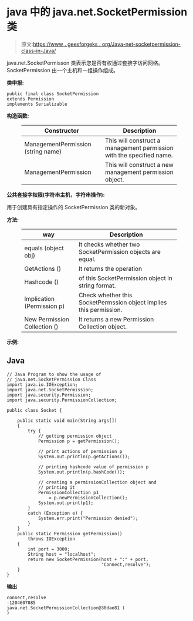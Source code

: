 # java 中的 java.net.SocketPermission 类

> 原文:[https://www . geesforgeks . org/Java-net-socketpermission-class-in-Java/](https://www.geeksforgeeks.org/java-net-socketpermission-class-in-java/)

java.net.SocketPermisson 类表示您是否有权通过套接字访问网络。SocketPermission 由一个主机和一组操作组成。

**类申报:**

```
public final class SocketPermission
extends Permission
implements Serializable
```

**构造函数:**

<figure class="table">

| Constructor | Description |
| --- | --- |
| ManagementPermission (string name) | This will construct a management permission with the specified name. |
| ManagementPermission | This will construct a new management permission object. |

</figure>

**公共套接字权限(字符串主机，字符串操作):**

用于创建具有指定操作的 SocketPermission 类的新对象。

**方法:**

<figure class="table">

| way | Description |
| --- | --- |
| equals (object obj) | It checks whether two SocketPermission objects are equal. |
| GetActions () | It returns the operation |
| Hashcode () | of this SocketPermission object in string format. |
| Implication (Permission p) | Check whether this SocketPermssion object implies this permission. |
| New Permission Collection () | It returns a new Permission Collection object. |

</figure>

**示例:**

## Java

```
// Java Program to show the usage of
// java.net.SocketPermission Class
import java.io.IOException;
import java.net.SocketPermission;
import java.security.Permission;
import java.security.PermissionCollection;

public class Socket {

    public static void main(String args[])
    {
        try {
            // getting permission object
            Permission p = getPermission();

            // print actions of permission p
            System.out.println(p.getActions());

            // printing hashcode value of permission p
            System.out.println(p.hashCode());

            // creating a permissionCollection object and
            // printing it
            PermissionCollection p1
                = p.newPermissionCollection();
            System.out.print(p1);
        }
        catch (Exception e) {
            System.err.print("Permission denied");
        }
    }
    public static Permission getPermission()
        throws IOException
    {
        int port = 3000;
        String host = "localhost";
        return new SocketPermission(host + ":" + port,
                                    "Connect,resolve");
    }
}
```

**输出**

```
connect,resolve
-1204607085
java.net.SocketPermissionCollection@30dae81 (
)
```